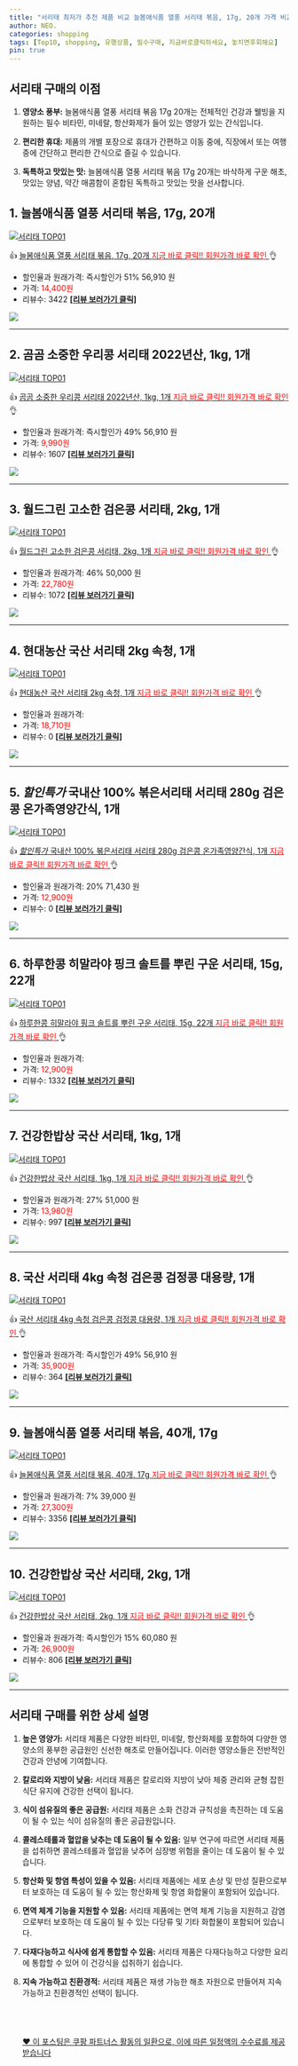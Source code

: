 ```yaml
---
title: "서리태 최저가 추천 제품 비교 늘봄애식품 열풍 서리태 볶음, 17g, 20개 가격 비교 최저가장점"
author: NEO.
categories: shopping
tags: [Top10, shopping, 유행상품, 필수구매, 지금바로클릭하세요, 놓치면후회해요]
pin: true
---
```

## 서리태 구매의 이점
1. **영양소 풍부:** 늘봄애식품 열풍 서리태 볶음 17g 20개는 전체적인 건강과 웰빙을 지원하는 필수 비타민, 미네랄, 항산화제가 들어 있는 영양가 있는 간식입니다.


2. **편리한 휴대:** 제품의 개별 포장으로 휴대가 간편하고 이동 중에, 직장에서 또는 여행 중에 간단하고 편리한 간식으로 즐길 수 있습니다.


3. **독특하고 맛있는 맛:** 늘봄애식품 열풍 서리태 볶음 17g 20개는 바삭하게 구운 해초, 맛있는 양념, 약간 매콤함이 혼합된 독특하고 맛있는 맛을 선사합니다.

   

## 1. 늘봄애식품 열풍 서리태 볶음, 17g, 20개

[![서리태 TOP01](https://thumbnail7.coupangcdn.com/thumbnails/remote/490x490ex/image/retail/images/3469168903048968-d1120017-d596-43ef-b4d3-c664655d8826.jpg)](https://link.coupang.com/re/AFFSDP?lptag=AF3617701&subid=GithubCoopas&pageKey=6954459211&traceid=V0-153&itemId=3597098018&vendorItemId=71582823640)


👍 [늘봄애식품 열풍 서리태 볶음, 17g, 20개 <font color=red> 지금 바로 클릭!! 회원가격 바로 확인 </font> ](https://link.coupang.com/re/AFFSDP?lptag=AF3617701&subid=GithubCoopas&pageKey=6954459211&traceid=V0-153&itemId=3597098018&vendorItemId=71582823640) 👌 


- 할인율과 원래가격: 즉시할인가 51%  56,910   원
- 가격: <span style='color:red'>14,400원</span>
- 리뷰수: 3422  [**[리뷰 보러가기 클릭]**](https://link.coupang.com/re/AFFSDP?lptag=AF3617701&subid=GithubCoopas&pageKey=6954459211&traceid=V0-153&itemId=3597098018&vendorItemId=71582823640)

[![](/discount_price.png)](https://link.coupang.com/re/AFFSDP?lptag=AF3617701&subid=GithubCoopas&pageKey=6954459211&traceid=V0-153&itemId=3597098018&vendorItemId=71582823640)

---


   

## 2. 곰곰 소중한 우리콩 서리태 2022년산, 1kg, 1개

[![서리태 TOP01](https://thumbnail9.coupangcdn.com/thumbnails/remote/490x490ex/image/product/image/vendoritem/2019/03/05/4403859257/2dc20538-6e24-4254-84a3-a73f83afa5f6.jpg)](https://link.coupang.com/re/AFFSDP?lptag=AF3617701&subid=GithubCoopas&pageKey=4341955596&traceid=V0-153&itemId=5083141734&vendorItemId=72392783485)


👍 [곰곰 소중한 우리콩 서리태 2022년산, 1kg, 1개 <font color=red> 지금 바로 클릭!! 회원가격 바로 확인 </font> ](https://link.coupang.com/re/AFFSDP?lptag=AF3617701&subid=GithubCoopas&pageKey=4341955596&traceid=V0-153&itemId=5083141734&vendorItemId=72392783485) 👌 


- 할인율과 원래가격: 즉시할인가 49%  56,910   원
- 가격: <span style='color:red'>9,990원</span>
- 리뷰수: 1607  [**[리뷰 보러가기 클릭]**](https://link.coupang.com/re/AFFSDP?lptag=AF3617701&subid=GithubCoopas&pageKey=4341955596&traceid=V0-153&itemId=5083141734&vendorItemId=72392783485)

[![](/discount_price.png)](https://link.coupang.com/re/AFFSDP?lptag=AF3617701&subid=GithubCoopas&pageKey=4341955596&traceid=V0-153&itemId=5083141734&vendorItemId=72392783485)

---


   

## 3. 월드그린 고소한 검은콩 서리태, 2kg, 1개

[![서리태 TOP01](https://thumbnail9.coupangcdn.com/thumbnails/remote/490x490ex/image/rs_quotation_api/cdxvzbbh/101badfbd2aa48179596529f7a60a57e.jpg)](https://link.coupang.com/re/AFFSDP?lptag=AF3617701&subid=GithubCoopas&pageKey=270976112&traceid=V0-153&itemId=19174546174&vendorItemId=86292628099)


👍 [월드그린 고소한 검은콩 서리태, 2kg, 1개 <font color=red> 지금 바로 클릭!! 회원가격 바로 확인 </font> ](https://link.coupang.com/re/AFFSDP?lptag=AF3617701&subid=GithubCoopas&pageKey=270976112&traceid=V0-153&itemId=19174546174&vendorItemId=86292628099) 👌 


- 할인율과 원래가격: 46%  50,000   원
- 가격: <span style='color:red'>22,780원</span>
- 리뷰수: 1072  [**[리뷰 보러가기 클릭]**](https://link.coupang.com/re/AFFSDP?lptag=AF3617701&subid=GithubCoopas&pageKey=270976112&traceid=V0-153&itemId=19174546174&vendorItemId=86292628099)

[![](/discount_price.png)](https://link.coupang.com/re/AFFSDP?lptag=AF3617701&subid=GithubCoopas&pageKey=270976112&traceid=V0-153&itemId=19174546174&vendorItemId=86292628099)

---


   

## 4. 현대농산 국산 서리태 2kg 속청, 1개

[![서리태 TOP01](https://thumbnail7.coupangcdn.com/thumbnails/remote/490x490ex/image/vendor_inventory/4dbc/d7a9cc51b1b8181882cd79baa97bd973f73ba009fe1d674d42274881423e.jpg)](https://link.coupang.com/re/AFFSDP?lptag=AF3617701&subid=GithubCoopas&pageKey=7268065376&traceid=V0-153&itemId=18529453222&vendorItemId=4781793761)


👍 [현대농산 국산 서리태 2kg 속청, 1개 <font color=red> 지금 바로 클릭!! 회원가격 바로 확인 </font> ](https://link.coupang.com/re/AFFSDP?lptag=AF3617701&subid=GithubCoopas&pageKey=7268065376&traceid=V0-153&itemId=18529453222&vendorItemId=4781793761) 👌 


- 할인율과 원래가격: 
- 가격: <span style='color:red'>18,710원</span>
- 리뷰수: 0  [**[리뷰 보러가기 클릭]**](https://link.coupang.com/re/AFFSDP?lptag=AF3617701&subid=GithubCoopas&pageKey=7268065376&traceid=V0-153&itemId=18529453222&vendorItemId=4781793761)

[![](/discount_price.png)](https://link.coupang.com/re/AFFSDP?lptag=AF3617701&subid=GithubCoopas&pageKey=7268065376&traceid=V0-153&itemId=18529453222&vendorItemId=4781793761)

---


   

## 5. *할인특가* 국내산 100% 볶은서리태 서리태 280g 검은콩 온가족영양간식, 1개

[![서리태 TOP01](https://thumbnail6.coupangcdn.com/thumbnails/remote/490x490ex/image/vendor_inventory/3196/1716702c3622518acb183b6fa0af9aa5d4b85ab8e867a47993c7bb68a8f2.jpg)](https://link.coupang.com/re/AFFSDP?lptag=AF3617701&subid=GithubCoopas&pageKey=7554027406&traceid=V0-153&itemId=19886274618&vendorItemId=74946832971)


👍 [*할인특가* 국내산 100% 볶은서리태 서리태 280g 검은콩 온가족영양간식, 1개 <font color=red> 지금 바로 클릭!! 회원가격 바로 확인 </font> ](https://link.coupang.com/re/AFFSDP?lptag=AF3617701&subid=GithubCoopas&pageKey=7554027406&traceid=V0-153&itemId=19886274618&vendorItemId=74946832971) 👌 


- 할인율과 원래가격: 20%  71,430   원
- 가격: <span style='color:red'>12,900원</span>
- 리뷰수: 0  [**[리뷰 보러가기 클릭]**](https://link.coupang.com/re/AFFSDP?lptag=AF3617701&subid=GithubCoopas&pageKey=7554027406&traceid=V0-153&itemId=19886274618&vendorItemId=74946832971)

[![](/discount_price.png)](https://link.coupang.com/re/AFFSDP?lptag=AF3617701&subid=GithubCoopas&pageKey=7554027406&traceid=V0-153&itemId=19886274618&vendorItemId=74946832971)

---


   

## 6. 하루한콩 히말라야 핑크 솔트를 뿌린 구운 서리태, 15g, 22개

[![서리태 TOP01](https://thumbnail6.coupangcdn.com/thumbnails/remote/490x490ex/image/retail/images/478491818324173-e158200f-c7a4-4055-aa11-ae1b48b4fec3.jpg)](https://link.coupang.com/re/AFFSDP?lptag=AF3617701&subid=GithubCoopas&pageKey=7268123405&traceid=V0-153&itemId=18529716032&vendorItemId=85668136230)


👍 [하루한콩 히말라야 핑크 솔트를 뿌린 구운 서리태, 15g, 22개 <font color=red> 지금 바로 클릭!! 회원가격 바로 확인 </font> ](https://link.coupang.com/re/AFFSDP?lptag=AF3617701&subid=GithubCoopas&pageKey=7268123405&traceid=V0-153&itemId=18529716032&vendorItemId=85668136230) 👌 


- 할인율과 원래가격: 
- 가격: <span style='color:red'>12,900원</span>
- 리뷰수: 1332  [**[리뷰 보러가기 클릭]**](https://link.coupang.com/re/AFFSDP?lptag=AF3617701&subid=GithubCoopas&pageKey=7268123405&traceid=V0-153&itemId=18529716032&vendorItemId=85668136230)

[![](/discount_price.png)](https://link.coupang.com/re/AFFSDP?lptag=AF3617701&subid=GithubCoopas&pageKey=7268123405&traceid=V0-153&itemId=18529716032&vendorItemId=85668136230)

---


   

## 7. 건강한밥상 국산 서리태, 1kg, 1개

[![서리태 TOP01](https://thumbnail7.coupangcdn.com/thumbnails/remote/490x490ex/image/retail/images/7211696111897681-f89da739-1e47-46b5-a8a4-169dbabb8ab2.png)](https://link.coupang.com/re/AFFSDP?lptag=AF3617701&subid=GithubCoopas&pageKey=344577599&traceid=V0-153&itemId=17505573196&vendorItemId=70013800343)


👍 [건강한밥상 국산 서리태, 1kg, 1개 <font color=red> 지금 바로 클릭!! 회원가격 바로 확인 </font> ](https://link.coupang.com/re/AFFSDP?lptag=AF3617701&subid=GithubCoopas&pageKey=344577599&traceid=V0-153&itemId=17505573196&vendorItemId=70013800343) 👌 


- 할인율과 원래가격: 27%  51,000   원
- 가격: <span style='color:red'>13,980원</span>
- 리뷰수: 997  [**[리뷰 보러가기 클릭]**](https://link.coupang.com/re/AFFSDP?lptag=AF3617701&subid=GithubCoopas&pageKey=344577599&traceid=V0-153&itemId=17505573196&vendorItemId=70013800343)

[![](/discount_price.png)](https://link.coupang.com/re/AFFSDP?lptag=AF3617701&subid=GithubCoopas&pageKey=344577599&traceid=V0-153&itemId=17505573196&vendorItemId=70013800343)

---


   

## 8. 국산 서리태 4kg 속청 검은콩 검정콩 대용량, 1개

[![서리태 TOP01](https://thumbnail8.coupangcdn.com/thumbnails/remote/490x490ex/image/vendor_inventory/1d15/7404a0f6eca48b2c88ada9ce17860df25c337c79f79cd65a37194e912f99.jpg)](https://link.coupang.com/re/AFFSDP?lptag=AF3617701&subid=GithubCoopas&pageKey=7610709728&traceid=V0-153&itemId=20155945394&vendorItemId=83988742884)


👍 [국산 서리태 4kg 속청 검은콩 검정콩 대용량, 1개 <font color=red> 지금 바로 클릭!! 회원가격 바로 확인 </font> ](https://link.coupang.com/re/AFFSDP?lptag=AF3617701&subid=GithubCoopas&pageKey=7610709728&traceid=V0-153&itemId=20155945394&vendorItemId=83988742884) 👌 


- 할인율과 원래가격: 즉시할인가 49%  56,910   원
- 가격: <span style='color:red'>35,900원</span>
- 리뷰수: 364  [**[리뷰 보러가기 클릭]**](https://link.coupang.com/re/AFFSDP?lptag=AF3617701&subid=GithubCoopas&pageKey=7610709728&traceid=V0-153&itemId=20155945394&vendorItemId=83988742884)

[![](/discount_price.png)](https://link.coupang.com/re/AFFSDP?lptag=AF3617701&subid=GithubCoopas&pageKey=7610709728&traceid=V0-153&itemId=20155945394&vendorItemId=83988742884)

---


   

## 9. 늘봄애식품 열풍 서리태 볶음, 40개, 17g

[![서리태 TOP01](https://thumbnail7.coupangcdn.com/thumbnails/remote/490x490ex/image/retail/images/9a7e5472-6925-4c94-88d9-4c78949da1e21604384380740969918.png)](https://link.coupang.com/re/AFFSDP?lptag=AF3617701&subid=GithubCoopas&pageKey=6928071217&traceid=V0-153&itemId=19542207554&vendorItemId=86650471563)


👍 [늘봄애식품 열풍 서리태 볶음, 40개, 17g <font color=red> 지금 바로 클릭!! 회원가격 바로 확인 </font> ](https://link.coupang.com/re/AFFSDP?lptag=AF3617701&subid=GithubCoopas&pageKey=6928071217&traceid=V0-153&itemId=19542207554&vendorItemId=86650471563) 👌 


- 할인율과 원래가격: 7%  39,000   원
- 가격: <span style='color:red'>27,300원</span>
- 리뷰수: 3356  [**[리뷰 보러가기 클릭]**](https://link.coupang.com/re/AFFSDP?lptag=AF3617701&subid=GithubCoopas&pageKey=6928071217&traceid=V0-153&itemId=19542207554&vendorItemId=86650471563)

[![](/discount_price.png)](https://link.coupang.com/re/AFFSDP?lptag=AF3617701&subid=GithubCoopas&pageKey=6928071217&traceid=V0-153&itemId=19542207554&vendorItemId=86650471563)

---


   

## 10. 건강한밥상 국산 서리태, 2kg, 1개

[![서리태 TOP01](https://thumbnail10.coupangcdn.com/thumbnails/remote/490x490ex/image/retail/images/282456479120156-7a72b29f-0d20-4230-8bf4-99c65f21b1c6.jpg)](https://link.coupang.com/re/AFFSDP?lptag=AF3617701&subid=GithubCoopas&pageKey=344577599&traceid=V0-153&itemId=18851129704&vendorItemId=5613220463)


👍 [건강한밥상 국산 서리태, 2kg, 1개 <font color=red> 지금 바로 클릭!! 회원가격 바로 확인 </font> ](https://link.coupang.com/re/AFFSDP?lptag=AF3617701&subid=GithubCoopas&pageKey=344577599&traceid=V0-153&itemId=18851129704&vendorItemId=5613220463) 👌 


- 할인율과 원래가격: 즉시할인가 15%  60,080   원
- 가격: <span style='color:red'>26,900원</span>
- 리뷰수: 806  [**[리뷰 보러가기 클릭]**](https://link.coupang.com/re/AFFSDP?lptag=AF3617701&subid=GithubCoopas&pageKey=344577599&traceid=V0-153&itemId=18851129704&vendorItemId=5613220463)

[![](/discount_price.png)](https://link.coupang.com/re/AFFSDP?lptag=AF3617701&subid=GithubCoopas&pageKey=344577599&traceid=V0-153&itemId=18851129704&vendorItemId=5613220463)

---
## 서리태 구매를 위한 상세 설명
1. **높은 영양가:** 서리태 제품은 다양한 비타민, 미네랄, 항산화제를 포함하여 다양한 영양소의 풍부한 공급원인 신선한 해초로 만들어집니다. 이러한 영양소들은 전반적인 건강과 안녕에 기여합니다.

2. **칼로리와 지방이 낮음:** 서리태 제품은 칼로리와 지방이 낮아 체중 관리와 균형 잡힌 식단 유지에 건강한 선택이 됩니다.

3. **식이 섬유질의 좋은 공급원:** 서리태 제품은 소화 건강과 규칙성을 촉진하는 데 도움이 될 수 있는 식이 섬유질의 좋은 공급원입니다.

4. **콜레스테롤과 혈압을 낮추는 데 도움이 될 수 있음:** 일부 연구에 따르면 서리태 제품을 섭취하면 콜레스테롤과 혈압을 낮추어 심장병 위험을 줄이는 데 도움이 될 수 있습니다.

5. **항산화 및 항염 특성이 있을 수 있음:** 서리태 제품에는 세포 손상 및 만성 질환으로부터 보호하는 데 도움이 될 수 있는 항산화제 및 항염 화합물이 포함되어 있습니다.

6. **면역 체계 기능을 지원할 수 있음:** 서리태 제품에는 면역 체계 기능을 지원하고 감염으로부터 보호하는 데 도움이 될 수 있는 다당류 및 기타 화합물이 포함되어 있습니다.

7. **다재다능하고 식사에 쉽게 통합할 수 있음:** 서리태 제품은 다재다능하고 다양한 요리에 통합할 수 있어 이 건강식을 섭취하기 쉽습니다.

8. **지속 가능하고 친환경적:** 서리태 제품은 재생 가능한 해초 자원으로 만들어져 지속 가능하고 친환경적인 선택이 됩니다.<br><br><br><br><br> [ ❤  이 포스팅은 쿠팡 파트너스 활동의 일환으로, 이에 따른 일정액의 수수료를 제공받습니다](https://link.coupang.com/a/bcEFyh)